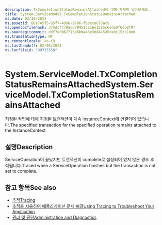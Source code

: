 ```yaml
---
description: TxCompletionStatusRemainsAttached에 대해 자세히 알아보세요.
title: System.ServiceModel.TxCompletionStatusRemainsAttached
ms.date: 03/30/2017
ms.assetid: 60a745f5-85f7-4006-9786-fbbcca678ac9
ms.openlocfilehash: 375dc4770acd794515216e1585c66de0f6eb2f0f
ms.sourcegitcommit: ddf7edb67715a5b9a45e3dd44536dabc153c1de0
ms.translationtype: MT
ms.contentlocale: ko-KR
ms.lasthandoff: 02/06/2021
ms.locfileid: "99735558"
---
```

# <a name="systemservicemodeltxcompletionstatusremainsattached"></a><span data-ttu-id="9491e-103">System.ServiceModel.TxCompletionStatusRemainsAttached</span><span class="sxs-lookup"><span data-stu-id="9491e-103">System.ServiceModel.TxCompletionStatusRemainsAttached</span></span>

<span data-ttu-id="9491e-104">지정된 작업에 대해 지정된 트랜잭션이 계속 InstanceContext에 연결되어 있습니다.</span><span class="sxs-lookup"><span data-stu-id="9491e-104">The specified transaction for the specified operation remains attached to the InstanceContext.</span></span>  
  
## <a name="description"></a><span data-ttu-id="9491e-105">설명</span><span class="sxs-lookup"><span data-stu-id="9491e-105">Description</span></span>  

 <span data-ttu-id="9491e-106">ServiceOperation이 끝났지만 트랜잭션이 complete로 설정되어 있지 않은 경우 추적됩니다.</span><span class="sxs-lookup"><span data-stu-id="9491e-106">Traced when a ServiceOperation finishes but the transaction is not set to complete.</span></span>  
  
## <a name="see-also"></a><span data-ttu-id="9491e-107">참고 항목</span><span class="sxs-lookup"><span data-stu-id="9491e-107">See also</span></span>

- [<span data-ttu-id="9491e-108">추적</span><span class="sxs-lookup"><span data-stu-id="9491e-108">Tracing</span></span>](index.md)
- [<span data-ttu-id="9491e-109">추적을 사용하여 애플리케이션 문제 해결</span><span class="sxs-lookup"><span data-stu-id="9491e-109">Using Tracing to Troubleshoot Your Application</span></span>](using-tracing-to-troubleshoot-your-application.md)
- [<span data-ttu-id="9491e-110">관리 및 진단</span><span class="sxs-lookup"><span data-stu-id="9491e-110">Administration and Diagnostics</span></span>](../index.md)
